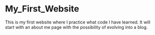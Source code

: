 # My_First_Website
This is my first website where I practice what code I have learned. It will start with an about me page with the possibility of evolving into a blog. 
